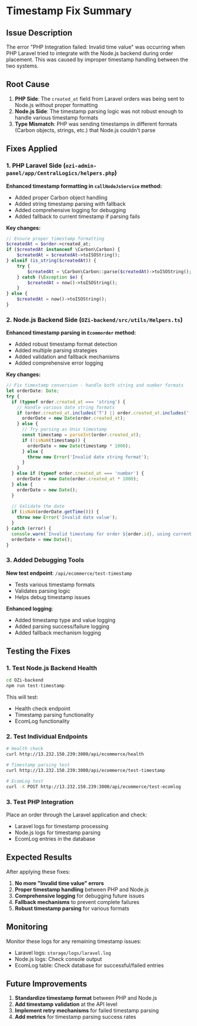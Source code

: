# Timestamp Fix Summary

## Issue Description
The error "PHP Integration failed: Invalid time value" was occurring when PHP Laravel tried to integrate with the Node.js backend during order placement. This was caused by improper timestamp handling between the two systems.

## Root Cause
1. **PHP Side**: The `created_at` field from Laravel orders was being sent to Node.js without proper formatting
2. **Node.js Side**: The timestamp parsing logic was not robust enough to handle various timestamp formats
3. **Type Mismatch**: PHP was sending timestamps in different formats (Carbon objects, strings, etc.) that Node.js couldn't parse

## Fixes Applied

### 1. PHP Laravel Side (`ozi-admin-panel/app/CentralLogics/helpers.php`)

**Enhanced timestamp formatting in `callNodeJsService` method:**
- Added proper Carbon object handling
- Added string timestamp parsing with fallback
- Added comprehensive logging for debugging
- Added fallback to current timestamp if parsing fails

**Key changes:**
```php
// Ensure proper timestamp formatting
$createdAt = $order->created_at;
if ($createdAt instanceof \Carbon\Carbon) {
    $createdAt = $createdAt->toISOString();
} elseif (is_string($createdAt)) {
    try {
        $createdAt = \Carbon\Carbon::parse($createdAt)->toISOString();
    } catch (\Exception $e) {
        $createdAt = now()->toISOString();
    }
} else {
    $createdAt = now()->toISOString();
}
```

### 2. Node.js Backend Side (`OZi-backend/src/utils/Helpers.ts`)

**Enhanced timestamp parsing in `Ecommorder` method:**
- Added robust timestamp format detection
- Added multiple parsing strategies
- Added validation and fallback mechanisms
- Added comprehensive error logging

**Key changes:**
```typescript
// Fix timestamp conversion - handle both string and number formats
let orderDate: Date;
try {
  if (typeof order.created_at === 'string') {
    // Handle various date string formats
    if (order.created_at.includes('T') || order.created_at.includes(' ')) {
      orderDate = new Date(order.created_at);
    } else {
      // Try parsing as Unix timestamp
      const timestamp = parseInt(order.created_at);
      if (!isNaN(timestamp)) {
        orderDate = new Date(timestamp * 1000);
      } else {
        throw new Error('Invalid date string format');
      }
    }
  } else if (typeof order.created_at === 'number') {
    orderDate = new Date(order.created_at * 1000);
  } else {
    orderDate = new Date();
  }
  
  // Validate the date
  if (isNaN(orderDate.getTime())) {
    throw new Error('Invalid date value');
  }
} catch (error) {
  console.warn(`Invalid timestamp for order ${order.id}, using current date:`, order.created_at);
  orderDate = new Date();
}
```

### 3. Added Debugging Tools

**New test endpoint**: `/api/ecommerce/test-timestamp`
- Tests various timestamp formats
- Validates parsing logic
- Helps debug timestamp issues

**Enhanced logging**:
- Added timestamp type and value logging
- Added parsing success/failure logging
- Added fallback mechanism logging

## Testing the Fixes

### 1. Test Node.js Backend Health
```bash
cd OZi-backend
npm run test-timestamp
```

This will test:
- Health check endpoint
- Timestamp parsing functionality
- EcomLog functionality

### 2. Test Individual Endpoints
```bash
# Health check
curl http://13.232.150.239:3000/api/ecommerce/health

# Timestamp parsing test
curl http://13.232.150.239:3000/api/ecommerce/test-timestamp

# EcomLog test
curl -X POST http://13.232.150.239:3000/api/ecommerce/test-ecomlog
```

### 3. Test PHP Integration
Place an order through the Laravel application and check:
- Laravel logs for timestamp processing
- Node.js logs for timestamp parsing
- EcomLog entries in the database

## Expected Results

After applying these fixes:
1. **No more "Invalid time value" errors**
2. **Proper timestamp handling** between PHP and Node.js
3. **Comprehensive logging** for debugging future issues
4. **Fallback mechanisms** to prevent complete failures
5. **Robust timestamp parsing** for various formats

## Monitoring

Monitor these logs for any remaining timestamp issues:
- Laravel logs: `storage/logs/laravel.log`
- Node.js logs: Check console output
- EcomLog table: Check database for successful/failed entries

## Future Improvements

1. **Standardize timestamp format** between PHP and Node.js
2. **Add timestamp validation** at the API level
3. **Implement retry mechanisms** for failed timestamp parsing
4. **Add metrics** for timestamp parsing success rates
